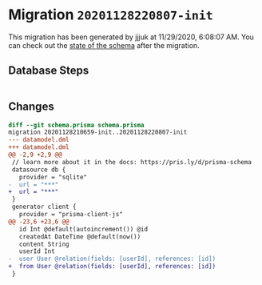 # Migration `20201128220807-init`

This migration has been generated by jjjuk at 11/29/2020, 6:08:07 AM.
You can check out the [state of the schema](./schema.prisma) after the migration.

## Database Steps

```sql

```

## Changes

```diff
diff --git schema.prisma schema.prisma
migration 20201128210659-init..20201128220807-init
--- datamodel.dml
+++ datamodel.dml
@@ -2,9 +2,9 @@
 // learn more about it in the docs: https://pris.ly/d/prisma-schema
 datasource db {
   provider = "sqlite"
-  url = "***"
+  url = "***"
 }
 generator client {
   provider = "prisma-client-js"
@@ -23,6 +23,6 @@
   id Int @default(autoincrement()) @id
   createdAt DateTime @default(now())
   content String
   userId Int
-  user User @relation(fields: [userId], references: [id])
+  from User @relation(fields: [userId], references: [id])
 }
```


